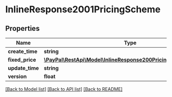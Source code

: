 # InlineResponse2001PricingScheme

## Properties
Name | Type | Description | Notes
------------ | ------------- | ------------- | -------------
**create_time** | **string** |  | [optional] 
**fixed_price** | [**\PayPal\RestApi\Model\InlineResponse200PricingSchemeFixedPrice**](InlineResponse200PricingSchemeFixedPrice.md) |  | [optional] 
**update_time** | **string** |  | [optional] 
**version** | **float** |  | [optional] 

[[Back to Model list]](../README.md#documentation-for-models) [[Back to API list]](../README.md#documentation-for-api-endpoints) [[Back to README]](../README.md)


